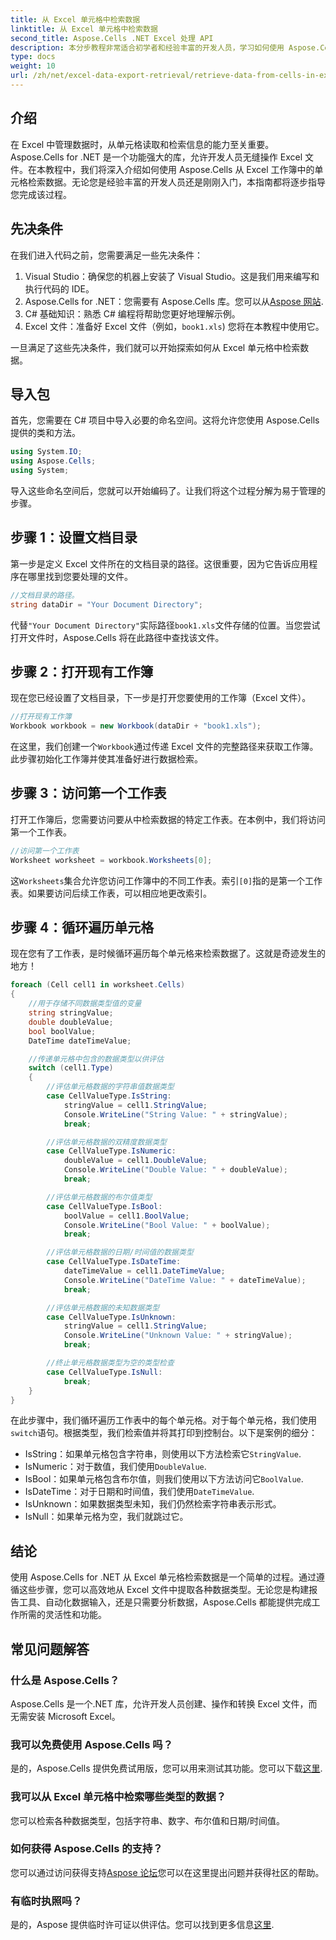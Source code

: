 ```yaml
---
title: 从 Excel 单元格中检索数据
linktitle: 从 Excel 单元格中检索数据
second_title: Aspose.Cells .NET Excel 处理 API
description: 本分步教程非常适合初学者和经验丰富的开发人员，学习如何使用 Aspose.Cells for .NET 从 Excel 单元格中检索数据。
type: docs
weight: 10
url: /zh/net/excel-data-export-retrieval/retrieve-data-from-cells-in-excel/
---
```

## 介绍

在 Excel 中管理数据时，从单元格读取和检索信息的能力至关重要。Aspose.Cells for .NET 是一个功能强大的库，允许开发人员无缝操作 Excel 文件。在本教程中，我们将深入介绍如何使用 Aspose.Cells 从 Excel 工作簿中的单元格检索数据。无论您是经验丰富的开发人员还是刚刚入门，本指南都将逐步指导您完成该过程。

## 先决条件

在我们进入代码之前，您需要满足一些先决条件：

1. Visual Studio：确保您的机器上安装了 Visual Studio。这是我们用来编写和执行代码的 IDE。
2.  Aspose.Cells for .NET：您需要有 Aspose.Cells 库。您可以从[Aspose 网站](https://releases.aspose.com/cells/net/).
3. C# 基础知识：熟悉 C# 编程将帮助您更好地理解示例。
4.  Excel 文件：准备好 Excel 文件（例如，`book1.xls`) 您将在本教程中使用它。

一旦满足了这些先决条件，我们就可以开始探索如何从 Excel 单元格中检索数据。

## 导入包

首先，您需要在 C# 项目中导入必要的命名空间。这将允许您使用 Aspose.Cells 提供的类和方法。

```csharp
using System.IO;
using Aspose.Cells;
using System;
```

导入这些命名空间后，您就可以开始编码了。让我们将这个过程分解为易于管理的步骤。

## 步骤 1：设置文档目录

第一步是定义 Excel 文件所在的文档目录的路径。这很重要，因为它告诉应用程序在哪里找到您要处理的文件。


```csharp
//文档目录的路径。
string dataDir = "Your Document Directory";
```

代替`"Your Document Directory"`实际路径`book1.xls`文件存储的位置。当您尝试打开文件时，Aspose.Cells 将在此路径中查找该文件。

## 步骤 2：打开现有工作簿

现在您已经设置了文档目录，下一步是打开您要使用的工作簿（Excel 文件）。


```csharp
//打开现有工作簿
Workbook workbook = new Workbook(dataDir + "book1.xls");
```

在这里，我们创建一个`Workbook`通过传递 Excel 文件的完整路径来获取工作簿。此步骤初始化工作簿并使其准备好进行数据检索。

## 步骤 3：访问第一个工作表

打开工作簿后，您需要访问要从中检索数据的特定工作表。在本例中，我们将访问第一个工作表。


```csharp
//访问第一个工作表
Worksheet worksheet = workbook.Worksheets[0];
```

这`Worksheets`集合允许您访问工作簿中的不同工作表。索引`[0]`指的是第一个工作表。如果要访问后续工作表，可以相应地更改索引。

## 步骤 4：循环遍历单元格

现在您有了工作表，是时候循环遍历每个单元格来检索数据了。这就是奇迹发生的地方！


```csharp
foreach (Cell cell1 in worksheet.Cells)
{
    //用于存储不同数据类型值的变量
    string stringValue;
    double doubleValue;
    bool boolValue;
    DateTime dateTimeValue;

    //传递单元格中包含的数据类型以供评估
    switch (cell1.Type)
    {
        //评估单元格数据的字符串值数据类型
        case CellValueType.IsString:
            stringValue = cell1.StringValue;
            Console.WriteLine("String Value: " + stringValue);
            break;

        //评估单元格数据的双精度数据类型
        case CellValueType.IsNumeric:
            doubleValue = cell1.DoubleValue;
            Console.WriteLine("Double Value: " + doubleValue);
            break;

        //评估单元格数据的布尔值类型
        case CellValueType.IsBool:
            boolValue = cell1.BoolValue;
            Console.WriteLine("Bool Value: " + boolValue);
            break;

        //评估单元格数据的日期/时间值的数据类型
        case CellValueType.IsDateTime:
            dateTimeValue = cell1.DateTimeValue;
            Console.WriteLine("DateTime Value: " + dateTimeValue);
            break;

        //评估单元格数据的未知数据类型
        case CellValueType.IsUnknown:
            stringValue = cell1.StringValue;
            Console.WriteLine("Unknown Value: " + stringValue);
            break;

        //终止单元格数据类型为空的类型检查
        case CellValueType.IsNull:
            break;
    }
}
```

在此步骤中，我们循环遍历工作表中的每个单元格。对于每个单元格，我们使用`switch`语句。根据类型，我们检索值并将其打印到控制台。以下是案例的细分：

-  IsString：如果单元格包含字符串，则使用以下方法检索它`StringValue`.
- IsNumeric：对于数值，我们使用`DoubleValue`.
- IsBool：如果单元格包含布尔值，则我们使用以下方法访问它`BoolValue`.
- IsDateTime：对于日期和时间值，我们使用`DateTimeValue`.
- IsUnknown：如果数据类型未知，我们仍然检索字符串表示形式。
- IsNull：如果单元格为空，我们就跳过它。

## 结论

使用 Aspose.Cells for .NET 从 Excel 单元格检索数据是一个简单的过程。通过遵循这些步骤，您可以高效地从 Excel 文件中提取各种数据类型。无论您是构建报告工具、自动化数据输入，还是只需要分析数据，Aspose.Cells 都能提供完成工作所需的灵活性和功能。

## 常见问题解答

### 什么是 Aspose.Cells？  
Aspose.Cells 是一个.NET 库，允许开发人员创建、操作和转换 Excel 文件，而无需安装 Microsoft Excel。

### 我可以免费使用 Aspose.Cells 吗？  
是的，Aspose.Cells 提供免费试用版，您可以用来测试其功能。您可以下载[这里](https://releases.aspose.com/).

### 我可以从 Excel 单元格中检索哪些类型的数据？  
您可以检索各种数据类型，包括字符串、数字、布尔值和日期/时间值。

### 如何获得 Aspose.Cells 的支持？  
您可以通过访问获得支持[Aspose 论坛](https://forum.aspose.com/c/cells/9)您可以在这里提出问题并获得社区的帮助。

### 有临时执照吗？  
是的，Aspose 提供临时许可证以供评估。您可以找到更多信息[这里](https://purchase.aspose.com/temporary-license/).